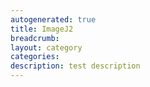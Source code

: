 ```yaml
---
autogenerated: true
title: ImageJ2
breadcrumb: 
layout: category
categories: 
description: test description
---
```


